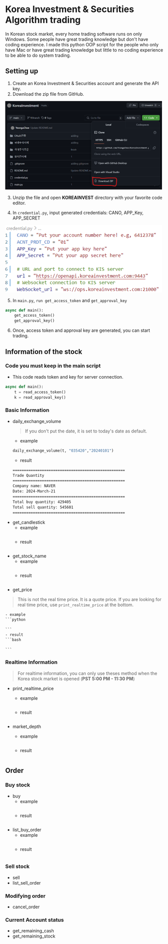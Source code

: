 # Korea Investment & Securities Algorithm trading
In Korean stock market, every home trading software runs on only Windows.
Some people have great trading knowledge but don't have coding experience.
I made this python OOP script for the people who only have Mac or have great trading knowledge but little to no coding experience to be able to do system trading.

## Setting up
1. Create an Korea Investment & Securities account and generate the API key.
2. Download the zip file from GitHub.

<img src="./readme-resource/1.png" width = 500/>

3. Unzip the file and open **KOREAINVEST** directory with your favorite code editor.

4. In `credential.py`, input generated credentials: CANO, APP_Key, APP_SECRET

<img src="./readme-resource/2.png" width = 500/>

5. In `main.py`, `run get_access_token` and `get_approval_key`

```python
async def main():
    get_access_token()
    get_approval_key()
```

6. Once, access token and approval key are generated, you can start trading.

## Information of the stock
### Code you must keep in the main script
- This code reads token and key for server connection.
```python
async def main():
    t = read_access_token()
    k = read_approval_key()
```

### Basic Information
- daily_exchange_volume
    > If you don't put the date, it is set to today's date as default.
    - example
    ```python
    daily_exchange_volume(t, "035420","20240101")
    ```
    - result
    ```bash
    ==================================================
    Trade Quantity
    ==================================================
    Company name: NAVER
    Date: 2024-March-21
    ==================================================
    Total buy quantity: 429405
    Total sell quantity: 545601
    ==================================================
    ```
- get_candlestick
    - example
    ```python

    ```
    - result
    ```bash

    ```
- get_stock_name
    - example
    ```python

    ```
    - result
    ```bash
    
    ```
- get_price
> This is not the real time price. It is a quote price.
If you are looking for real time price, use `print_realtime_price` at the bottom.

    - example
    ```python

    ```
    - result
    ```bash
    
    ```
### Realtime Information
> For realtime information, you can only use theses method when the Korea stock market is opened (**PST 5:00 PM - 11:30 PM**)
- print_realtime_price
    - example
    ```python

    ```
    - result
    ```bash
    
    ```

- market_depth
    - example
    ```python

    ```
    - result
    ```bash
    
    ```

## Order
### Buy stock
- buy
    - example
    ```python

    ```
    - result
    ```bash
    
    ```
- list_buy_order
    - example
    ```python

    ```
    - result
    ```bash
    
    ```

### Sell stock
- sell
- list_sell_order

### Modifying order
- cancel_order

### Current Account status
- get_remaining_cash
- get_remaining_stock